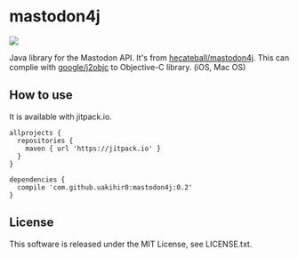 # mastodon4j
[![](https://jitpack.io/v/uakihir0/mastodon4j.svg)](https://jitpack.io/#uakihir0/mastodon4j)


Java library for the Mastodon API. It's from [hecateball/mastodon4j]. This can complie with [google/j2objc] to Objective-C library. (iOS, Mac OS) 

## How to use

It is available with jitpack.io.

```
allprojects {
  repositories {
    maven { url 'https://jitpack.io' }
  }
}

dependencies {
  compile 'com.github.uakihir0:mastodon4j:0.2'
}
```


## License
This software is released under the MIT License, see LICENSE.txt.


  [hecateball/mastodon4j]: https://github.com/hecateball/mastodon4j
  [google/j2objc]: https://github.com/google/j2objc
